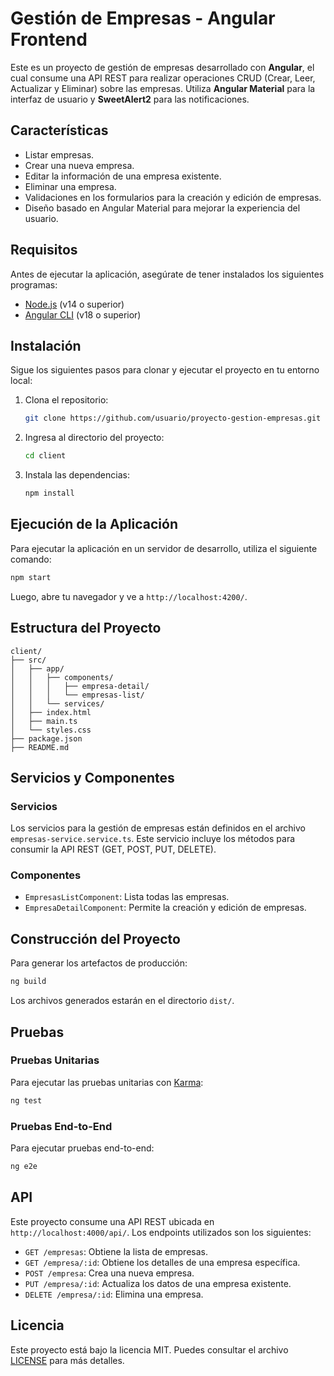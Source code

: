 
# Gestión de Empresas - Angular Frontend

Este es un proyecto de gestión de empresas desarrollado con **Angular**, el cual consume una API REST para realizar operaciones CRUD (Crear, Leer, Actualizar y Eliminar) sobre las empresas. Utiliza **Angular Material** para la interfaz de usuario y **SweetAlert2** para las notificaciones.

## Características

- Listar empresas.
- Crear una nueva empresa.
- Editar la información de una empresa existente.
- Eliminar una empresa.
- Validaciones en los formularios para la creación y edición de empresas.
- Diseño basado en Angular Material para mejorar la experiencia del usuario.

## Requisitos

Antes de ejecutar la aplicación, asegúrate de tener instalados los siguientes programas:

- [Node.js](https://nodejs.org/en/) (v14 o superior)
- [Angular CLI](https://cli.angular.io/) (v18 o superior)

## Instalación

Sigue los siguientes pasos para clonar y ejecutar el proyecto en tu entorno local:

1. Clona el repositorio:
   ```bash
   git clone https://github.com/usuario/proyecto-gestion-empresas.git
   ```

2. Ingresa al directorio del proyecto:
   ```bash
   cd client
   ```

3. Instala las dependencias:
   ```bash
   npm install
   ```

## Ejecución de la Aplicación

Para ejecutar la aplicación en un servidor de desarrollo, utiliza el siguiente comando:

```bash
npm start
```

Luego, abre tu navegador y ve a `http://localhost:4200/`.

## Estructura del Proyecto

```
client/
├── src/
│   ├── app/
│   │   ├── components/
│   │   │   ├── empresa-detail/
│   │   │   └── empresas-list/
│   │   └── services/
│   ├── index.html
│   ├── main.ts
│   └── styles.css
├── package.json
├── README.md
```

## Servicios y Componentes

### Servicios

Los servicios para la gestión de empresas están definidos en el archivo `empresas-service.service.ts`. Este servicio incluye los métodos para consumir la API REST (GET, POST, PUT, DELETE).

### Componentes

- `EmpresasListComponent`: Lista todas las empresas.
- `EmpresaDetailComponent`: Permite la creación y edición de empresas.

## Construcción del Proyecto

Para generar los artefactos de producción:

```bash
ng build
```

Los archivos generados estarán en el directorio `dist/`.

## Pruebas

### Pruebas Unitarias

Para ejecutar las pruebas unitarias con [Karma](https://karma-runner.github.io):

```bash
ng test
```

### Pruebas End-to-End

Para ejecutar pruebas end-to-end:

```bash
ng e2e
```

## API

Este proyecto consume una API REST ubicada en `http://localhost:4000/api/`. Los endpoints utilizados son los siguientes:

- `GET /empresas`: Obtiene la lista de empresas.
- `GET /empresa/:id`: Obtiene los detalles de una empresa específica.
- `POST /empresa`: Crea una nueva empresa.
- `PUT /empresa/:id`: Actualiza los datos de una empresa existente.
- `DELETE /empresa/:id`: Elimina una empresa.

## Licencia

Este proyecto está bajo la licencia MIT. Puedes consultar el archivo [LICENSE](LICENSE) para más detalles.
